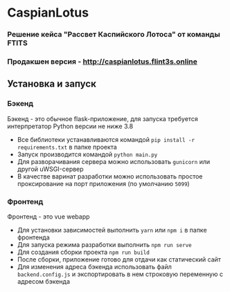# CaspianLotus

### Решение кейса "Рассвет Каспийского Лотоса" от команды FTITS

### Продакшен версия -  http://caspianlotus.flint3s.online

## Установка и запуск

### Бэкенд
Бэкенд - это обычное flask-приложение, для запуска требуется интерпретатор Python версии не ниже 3.8

- Все библиотеки устанавливаются командой ```pip install -r requirements.txt``` в папке проекта
- Запуск производится командой ```python main.py```
- Для разворачивания сервера можно использовать `gunicorn` или другой uWSGI-сервер
- В качестве варинат разработки можно использовать простое проксирование на порт приложения (по умолчанию `5099`)

### Фронтенд
Фронтенд - это vue webapp

- Для установки зависимостей выполнить `yarn` или `npm i` в папке фронтенда
- Для запуска режима разработки выполнить `npm run serve`
- Для создания сборки проекта `npm run build`
- После сборки, приложение готово для отдачи как статический сайт
- Для изменения адреса бэкенда использовать файл `backend.config.js` и экспортировать в нем строковую переменную с адресом бэкенда